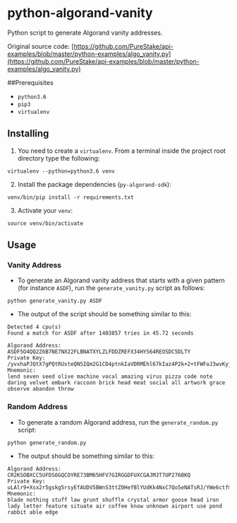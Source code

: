 # python-algorand-vanity
Python script to generate Algorand vanity addresses.

Original source code: [https://github.com/PureStake/api-examples/blob/master/python-examples/algo_vanity.py](https://github.com/PureStake/api-examples/blob/master/python-examples/algo_vanity.py)

##Prerequisites
* `python3.6`
* `pip3`
* `virtualenv`

## Installing
1. You need to create a `virtualenv`. From a terminal inside the project root directory type the following:
```shell
virtualenv --python=python3.6 venv
```
2. Install the package dependencies (`py-algorand-sdk`):
```shell
venv/bin/pip install -r requirements.txt
```
3. Activate your `venv`:
```shell
source venv/bin/activate
```

## Usage

### Vanity Address
* To generate an Algorand vanity address that starts with a given pattern (for instance `ASDF`), run the `generate_vanity.py` script as follows:
```shell
python generate_vanity.py ASDF
```
* The output of the script should be something similar to this:
```text
Detected 4 cpu(s)
Found a match for ASDF after 1403857 tries in 45.72 seconds

Algorand Address: ASDF5O4QQ2Z6B7NE7NX22FLBNATXYLZLFDDZREFX34HYS64REOSDC5DLTY
Private Key: /yvxhaPJQtX7gPQtRUsteQN5IQm2G1CD4ptnkIaVDRMEhl67kIaz4P2k+2+tFWFoJ3wvKyjHmJC33w+Je5EjpA==
Mnemonic:
lend seven seed olive machine vocal amazing virus pizza code note daring velvet embark raccoon brick head meat social all artwork grace observe abandon throw
```

### Random Address
* To generate a random Algorand address, run the ``generate_random.py`` script:
```shell
python generate_random.py
```
* The output should be something similar to this:
```text
Algorand Address: CR2KSOBXCC5UFDS6GQCOYRE73BM65HFV7GIRGGDFUXCGAJMJT7UP276BKQ
Private Key: uLAlr9+Xsx2r5gskg5rsyEfAUDV5BWn53ttZ0HefBlYUdKk4NxC7Qo5eNATsRJ/YWe6ctfmRExhlpcRgJYmf6A==
Mnemonic:
blade nothing stuff law grunt shuffle crystal armor goose head iron lady letter feature situate air coffee know unknown airport use pond rabbit able edge
```